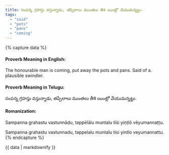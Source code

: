 ```yaml
---
title: సంపన్న గ్రహస్తు వస్తున్నాడు, తప్పేలాలు ముంతలు తీశి యింట్లో వేయుమన్నట్టు.
tags:
  - "said"
  - "pots"
  - "pans"
  - "coming"
---
```


{% capture data %}
#### Proverb Meaning in English:
The honourable man is coming, put away the pots and pans.
Said of a. plausible swindler.

#### Proverb Meaning in Telugu:
సంపన్న గ్రహస్తు వస్తున్నాడు, తప్పేలాలు ముంతలు తీశి యింట్లో వేయుమన్నట్టు.

#### Romanization:
Sampanna grahastu vastunnāḍu, tappēlālu muntalu tīśi yiṇṭlō vēyumannaṭṭu.

Sampanna grahastu vastunnadu, tappelalu muntalu tisi yintlo veyumannattu.
{% endcapture %}

{{ data | markdownify }}

